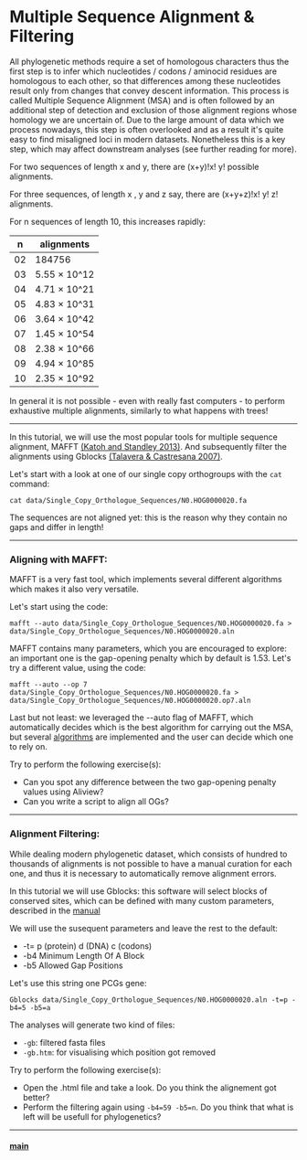 # Multiple Sequence Alignment & Filtering


All phylogenetic methods require a set of homologous characters thus the first step is to infer which nucleotides / codons / aminocid residues are homologous to each other, so that differences among these nucleotides result only from changes that convey descent information. This process is called  Multiple Sequence Alignment (MSA) and is often followed by an additional step of detection and exclusion of those alignment regions whose homology we are uncertain of.
Due to the large amount of data which we process nowadays, this step is often overlooked and as a result it's quite easy to find misaligned loci in modern datasets. Nonetheless this is a key step, which may affect downstream analyses (see further reading for more).


For two sequences of length x and y, there are (x+y)!x! y! possible alignments. 


For three sequences, of length x , y and z say, there are (x+y+z)!x! y! z! alignments. 


For n sequences of length 10, this increases rapidly: 


| n    | alignments |
| ---- | ------- |
| 02   | 184756   |
| 03   | 5.55 × 10^12     |
| 04   | 4.71 × 10^21     |
| 05   | 4.83 × 10^31     |
| 06   | 3.64 × 10^42     |
| 07   | 1.45 × 10^54     |
| 08   | 2.38 × 10^66     |
| 09   | 4.94 × 10^85     |
| 10   | 2.35 × 10^92      |


In general it is not possible - even with really fast computers - to perform exhaustive  multiple alignments, similarly to what happens with trees!


---


In this tutorial, we will use the most popular tools for multiple sequence alignment, MAFFT [(Katoh and Standley 2013)](https://academic.oup.com/mbe/article/30/4/772/1073398). And subsequently filter the alignments using Gblocks [(Talavera & Castresana 2007)](https://doi.org/10.1080/10635150701472164).



Let's start with a look at one of our single copy orthogroups with the ```cat``` command:

```
cat data/Single_Copy_Orthologue_Sequences/N0.HOG0000020.fa
```


The sequences are not aligned yet: this is the reason why they contain no gaps and differ in length!


---


### Aligning with MAFFT:


MAFFT is a very fast tool, which implements several different algorithms which makes it also very versatile.


Let's start using the code:


```
mafft --auto data/Single_Copy_Orthologue_Sequences/N0.HOG0000020.fa > data/Single_Copy_Orthologue_Sequences/N0.HOG0000020.aln
```


MAFFT contains many parameters, which you are encouraged to explore: an important one is the gap-opening penalty which by default is 1.53. Let's try a different value, using the code:


```
mafft --auto --op 7 data/Single_Copy_Orthologue_Sequences/N0.HOG0000020.fa > data/Single_Copy_Orthologue_Sequences/N0.HOG0000020.op7.aln
```


Last but not least: we leveraged the --auto flag of MAFFT, which automatically decides which is the best algorithm for carrying out the MSA, but several [algorithms](https://mafft.cbrc.jp/alignment/software/algorithms/algorithms.html) are implemented and the user can decide which one to rely on.


Try to perform the following exercise(s):

 * Can you spot any difference between the two gap-opening penalty values using Aliview?
 * Can you write a script to align all OGs?


---


### Alignment Filtering:

 
While dealing modern phylogenetic dataset, which consists of hundred to thousands of alignments is not possible to have a manual curation for each one, and thus it is necessary to automatically remove alignment errors.


In this tutorial we will use Gblocks:  this software will select blocks of conserved sites, which can be defined with many custom parameters, described in the [manual](http://molevol.cmima.csic.es/castresana/Gblocks/Gblocks_documentation.html)


We will use the susequent parameters and leave the rest to the default:


* -t= p (protein) d (DNA) c (codons) 
* -b4 Minimum Length Of A Block
* -b5 Allowed Gap Positions


Let's use this string one PCGs gene:


```
Gblocks data/Single_Copy_Orthologue_Sequences/N0.HOG0000020.aln -t=p -b4=5 -b5=a
```


The analyses will generate two kind of files:

* ```-gb```: filtered fasta files 
* ```-gb.htm```: for visualising which position got removed


Try to perform the following exercise(s):

 * Open the .html file and take a look. Do you think the alignement got better?
 * Perform the filtering again using ```-b4=59 -b5=n```. Do you think that what is left will be usefull for phylogenetics?


---


#### [main](https://github.com/for-giobbe/MP25)